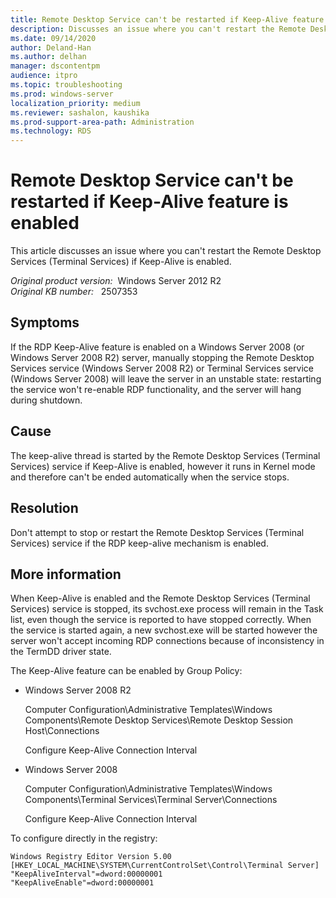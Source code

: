 ```yaml
---
title: Remote Desktop Service can't be restarted if Keep-Alive feature is enabled
description: Discusses an issue where you can't restart the Remote Desktop Services (Terminal Services) if Keep-Alive is enabled.
ms.date: 09/14/2020
author: Deland-Han
ms.author: delhan
manager: dscontentpm
audience: itpro
ms.topic: troubleshooting
ms.prod: windows-server
localization_priority: medium
ms.reviewer: sashalon, kaushika
ms.prod-support-area-path: Administration
ms.technology: RDS
---
```

# Remote Desktop Service can't be restarted if Keep-Alive feature is enabled

This article discusses an issue where you can't restart the Remote Desktop Services (Terminal Services) if Keep-Alive is enabled.

_Original product version:_ &nbsp;Windows Server 2012 R2  
_Original KB number:_ &nbsp; 2507353

## Symptoms

If the RDP Keep-Alive feature is enabled on a Windows Server 2008 (or Windows Server 2008 R2) server, manually stopping the Remote Desktop Services service (Windows Server 2008 R2) or Terminal Services service (Windows Server 2008) will leave the server in an unstable state: restarting the service won't re-enable RDP functionality, and the server will hang during shutdown.

## Cause

The keep-alive thread is started by the Remote Desktop Services (Terminal Services) service if Keep-Alive is enabled, however it runs in Kernel mode and therefore can't be ended automatically when the service stops.

## Resolution

Don't attempt to stop or restart the Remote Desktop Services (Terminal Services) service if the RDP keep-alive mechanism is enabled.

## More information

When Keep-Alive is enabled and the Remote Desktop Services (Terminal Services) service is stopped, its svchost.exe process will remain in the Task list, even though the service is reported to have stopped correctly. When the service is started again, a new svchost.exe will be started however the server won't accept incoming RDP connections because of inconsistency in the TermDD driver state.

The Keep-Alive feature can be enabled by Group Policy:

- Windows Server 2008 R2

    Computer Configuration\\Administrative Templates\\Windows Components\\Remote Desktop Services\\Remote Desktop Session Host\\Connections

    Configure Keep-Alive Connection Interval

- Windows Server 2008

    Computer Configuration\\Administrative Templates\\Windows Components\\Terminal Services\\Terminal Server\\Connections

    Configure Keep-Alive Connection Interval

To configure directly in the registry:

```registry
Windows Registry Editor Version 5.00
[HKEY_LOCAL_MACHINE\SYSTEM\CurrentControlSet\Control\Terminal Server]
"KeepAliveInterval"=dword:00000001
"KeepAliveEnable"=dword:00000001
```
